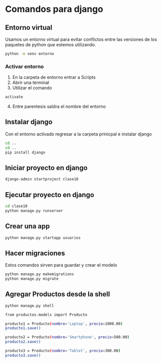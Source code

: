 # Comandos para django
## Entorno virtual
Usamos un entorno virtual para evitar conflictos entre las versiones de los paquetes de python que estemos utilizando.

```bash
python -m venv entorno
```
### Activar entorno
1. En la carpeta de entorno entrar a Scripts
2. Abrir una terminal
3. Utilizar el comando
```bash
activate
```
4. Entre parentesis saldra el nombre del entorno

## Instalar django
Con el entorno activado regresar a la carpeta prinicpal e instalar django
```bash
cd ..
cd ..
pip install django
```

## Iniciar proyecto en django
```bash
django-admin startproject clase10
```

## Ejecutar proyecto en django
```bash
cd clase10
python manage.py runserver
```
## Crear una app
```bash
python manage.py startapp usuarios
```
## Hacer migraciones
Estos comandos sirven para guardar y crear el modelo
```bash
python manage.py makemigrations
python manage.py migrate
```

## Agregar Productos desde la shell
```bash
python manage.py shell

from productos.models import Producto

producto1 = Producto(nombre='Laptop', precio=1000.00)
producto1.save()

producto2 = Producto(nombre='Smartphone', precio=500.00)
producto2.save()

producto3 = Producto(nombre='Tablet', precio=300.00)
producto3.save()

```